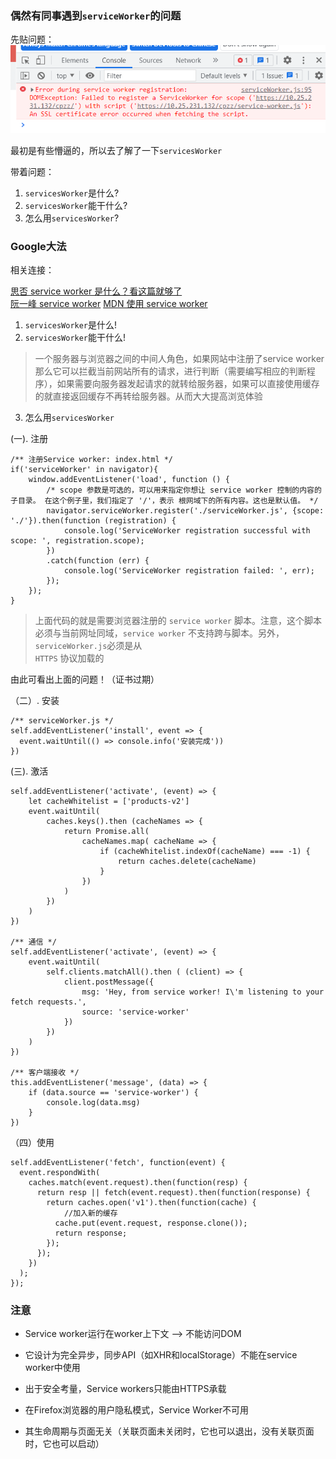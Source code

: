 ### 偶然有同事遇到<code>serviceWorker</code>的问题

先贴问题：
 ![这是图片](./assets/servicesWorker.png "Magic Gardens")

最初是有些懵逼的，所以去了解了一下<code>servicesWorker</code>

带着问题：  
1. <code>servicesWorker</code>是什么?
2. <code>servicesWorker</code>能干什么?
3. 怎么用<code>servicesWorker</code>?

### Google大法

相关连接：

[思否 service worker 是什么？看这篇就够了](https://segmentfault.com/a/1190000022103402)  
[阮一峰 service worker](https://www.bookstack.cn/read/webapi-tutorial/docs-service-worker.md)
[MDN 使用 service worker](https://developer.mozilla.org/zh-CN/docs/Web/API/Service_Worker_API/Using_Service_Workers)

1. <code>servicesWorker</code>是什么!
2. <code>servicesWorker</code>能干什么!

> 一个服务器与浏览器之间的中间人角色，如果网站中注册了service worker那么它可以拦截当前网站所有的请求，进行判断（需要编写相应的判断程序），如果需要向服务器发起请求的就转给服务器，如果可以直接使用缓存的就直接返回缓存不再转给服务器。从而大大提高浏览体验

3. 怎么用<code>servicesWorker</code>

(一). 注册
```
/** 注册Service worker: index.html */
if('serviceWorker' in navigator){
    window.addEventListener('load', function () {
        /* scope 参数是可选的，可以用来指定你想让 service worker 控制的内容的子目录。 在这个例子里，我们指定了 '/'，表示 根网域下的所有内容。这也是默认值。 */
        navigator.serviceWorker.register('./serviceWorker.js', {scope: './'}).then(function (registration) {
            console.log('ServiceWorker registration successful with scope: ', registration.scope);
        })
        .catch(function (err) {
            console.log('ServiceWorker registration failed: ', err);
        });
    });
}
```
> 上面代码的就是需要浏览器注册的 <code>service worker</code> 脚本。注意，这个脚本必须与当前网址同域，<code>service worker</code> 不支持跨与脚本。另外，<code>serviceWorker.js</code>必须是从<code> HTTPS</code> 协议加载的

由此可看出上面的问题！（证书过期）

（二）. 安装
```
/** serviceWorker.js */
self.addEventListener('install', event => {
  event.waitUntil(() => console.info('安装完成'))
})

```
(三). 激活
```
self.addEventListener('activate', (event) => {
    let cacheWhitelist = ['products-v2']
    event.waitUntil(
        caches.keys().then (cacheNames => {
            return Promise.all(
                cacheNames.map( cacheName => {
                    if (cacheWhitelist.indexOf(cacheName) === -1) {
                        return caches.delete(cacheName)
                    }
                })
            )
        })
    )
})

/** 通信 */
self.addEventListener('activate', (event) => {
    event.waitUntil(
        self.clients.matchAll().then ( (client) => {
            client.postMessage({
                msg: 'Hey, from service worker! I\'m listening to your fetch requests.',
                source: 'service-worker'
            })
        })
    )
})

/** 客户端接收 */
this.addEventListener('message', (data) => {
    if (data.source == 'service-worker') {
        console.log(data.msg)
    }
})
```
（四）使用
```
self.addEventListener('fetch', function(event) {
  event.respondWith(
    caches.match(event.request).then(function(resp) {
      return resp || fetch(event.request).then(function(response) {
        return caches.open('v1').then(function(cache) {
            //加入新的缓存
          cache.put(event.request, response.clone());
          return response;
        });
      });
    })
  );
});
```
### 注意
- Service worker运行在worker上下文 --> 不能访问DOM

- 它设计为完全异步，同步API（如XHR和localStorage）不能在service worker中使用

- 出于安全考量，Service workers只能由HTTPS承载

- 在Firefox浏览器的用户隐私模式，Service Worker不可用

- 其生命周期与页面无关（关联页面未关闭时，它也可以退出，没有关联页面时，它也可以启动）